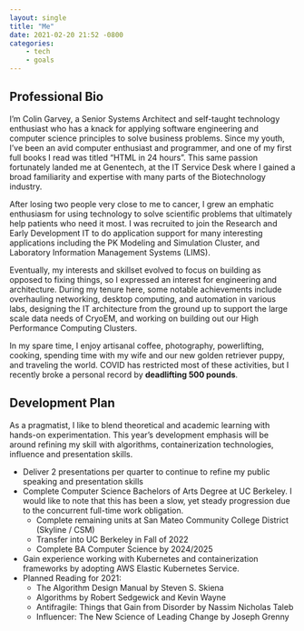 ```yaml
---
layout: single
title: "Me"
date: 2021-02-20 21:52 -0800
categories:
    - tech
    - goals
---
```


## Professional Bio
I’m Colin Garvey, a Senior Systems Architect and self-taught technology enthusiast who has a knack for applying software engineering and computer science principles to solve business problems. Since my youth, I’ve been an avid computer enthusiast and programmer, and one of my first full books I read was titled “HTML in 24 hours”. This same passion fortunately landed me at Genentech, at the IT Service Desk where I gained a broad familiarity and expertise with many parts of the Biotechnology industry. 

After losing two people very close to me to cancer, I grew an emphatic enthusiasm for using technology to solve scientific problems that ultimately help patients who need it most.  I was recruited to join the Research and Early Development IT to do application support for many interesting applications including the PK Modeling and Simulation Cluster, and Laboratory Information Management Systems (LIMS). 

Eventually, my interests and skillset evolved to focus on building as opposed to fixing things, so I expressed an interest for engineering and architecture.  During my tenure here, some notable achievements include overhauling networking, desktop computing, and automation in various labs, designing the IT architecture from the ground up to support the large scale data needs of CryoEM, and working on building out our High Performance Computing Clusters.

In my spare time, I enjoy artisanal coffee, photography, powerlifting, cooking, spending time with my wife and our new golden retriever puppy, and traveling the world. COVID has restricted most of these activities, but I recently broke a personal record by **deadlifting 500 pounds**.

## Development Plan
As a pragmatist, I like to blend theoretical and academic learning with hands-on experimentation. This year’s development emphasis will be around refining my skill with algorithms, containerization technologies, influence and presentation skills.

* Deliver 2 presentations per quarter to continue to refine my public speaking and presentation skills
* Complete Computer Science Bachelors of Arts Degree at UC Berkeley. I would like to note that this has been a slow, yet steady progression due to the concurrent full-time work obligation.
	* Complete remaining units at San Mateo Community College District (Skyline / CSM)
	* Transfer into UC Berkeley in Fall of 2022
	* Complete BA Computer Science by 2024/2025
* Gain experience working with Kubernetes and containerization frameworks by adopting AWS Elastic Kubernetes Service.
* Planned Reading for 2021:
	* The Algorithm Design Manual by Steven S. Skiena
	* Algorithms by Robert Sedgewick and Kevin Wayne 
	* Antifragile: Things that Gain from Disorder by Nassim Nicholas Taleb
	* Influencer: The New Science of Leading Change by Joseph Grenny

